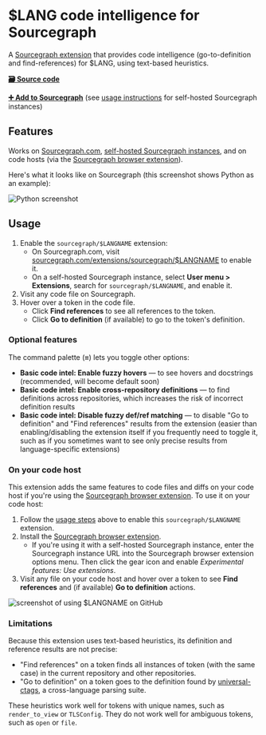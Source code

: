 # \$LANG code intelligence for Sourcegraph

A [Sourcegraph extension](https://docs.sourcegraph.com/extensions) that provides code intelligence (go-to-definition and find-references) for \$LANG, using text-based heuristics.

[**🗃️ Source code**](https://github.com/sourcegraph/sourcegraph-$LANGNAME)

[**➕ Add to Sourcegraph**](https://sourcegraph.com/extensions/sourcegraph/$LANGNAME) (see [usage instructions](#usage) for self-hosted Sourcegraph instances)

## Features

Works on [Sourcegraph.com](https://sourcegraph.com), [self-hosted Sourcegraph instances](https://docs.sourcegraph.com/#quickstart), and on code hosts (via the [Sourcegraph browser extension](https://docs.sourcegraph.com/integration/browser_extension)).

Here's what it looks like on Sourcegraph (this screenshot shows Python as an example):

![Python screenshot](https://user-images.githubusercontent.com/1976/50882679-68768580-139a-11e9-8e58-a756c5bf4fb0.png)

## Usage

1. Enable the `sourcegraph/$LANGNAME` extension:
    - On Sourcegraph.com, visit [sourcegraph.com/extensions/sourcegraph/\$LANGNAME](https://sourcegraph.com/extensions/sourcegraph/$LANGNAME) to enable it.
    - On a self-hosted Sourcegraph instance, select **User menu > Extensions**, search for `sourcegraph/$LANGNAME`, and enable it.
1. Visit any code file on Sourcegraph.
1. Hover over a token in the code file.
    - Click **Find references** to see all references to the token.
    - Click **Go to definition** (if available) to go to the token's definition.

### Optional features

The command palette (<kbd>≡</kbd>) lets you toggle other options:

-   **Basic code intel: Enable fuzzy hovers** — to see hovers and docstrings (recommended, will become default soon)
-   **Basic code intel: Enable cross-repository definitions** — to find definitions across repositories, which increases the risk of incorrect definition results
-   **Basic code intel: Disable fuzzy def/ref matching** — to disable "Go to definition" and "Find references" results from the extension (easier than enabling/disabling the extension itself if you frequently need to toggle it, such as if you sometimes want to see only precise results from language-specific extensions)

### On your code host

This extension adds the same features to code files and diffs on your code host if you're using the [Sourcegraph browser extension](https://docs.sourcegraph.com/integration/browser_extension). To use it on your code host:

1. Follow the [usage steps](#usage) above to enable this `sourcegraph/$LANGNAME` extension.
1. Install the [Sourcegraph browser extension](https://docs.sourcegraph.com/integration/browser_extension).
    - If you're using it with a self-hosted Sourcegraph instance, enter the Sourcegraph instance URL into the Sourcegraph browser extension options menu. Then click the gear icon and enable _Experimental features: Use extensions_.
1. Visit any file on your code host and hover over a token to see **Find references** and (if available) **Go to definition** actions.

![screenshot of using $LANGNAME on GitHub](https://user-images.githubusercontent.com/1976/50882271-0c5f3180-1399-11e9-9697-e4e4fa4e29e9.png)

### Limitations

Because this extension uses text-based heuristics, its definition and reference results are not precise:

-   "Find references" on a token finds all instances of token (with the same case) in the current repository and other repositories.
-   "Go to definition" on a token goes to the definition found by [universal-ctags](https://github.com/universal-ctags/ctags), a cross-language parsing suite.

These heuristics work well for tokens with unique names, such as `render_to_view` or `TLSConfig`. They do not work well for ambiguous tokens, such as `open` or `file`.
